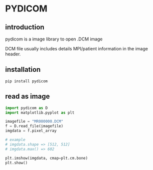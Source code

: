 # PYDICOM

## introduction  

pydicom is a image library to open .DCM image 

DCM file usually includes details MPI/patient information in the image header.  

## installation  

`pip install pydicom`  

## read as image  

```python  
import pydicom as D
import matplotlib.pyplot as plt

imagefile = "MR000000.DCM"
f = D.read_file(imagefile)
imgdata = f.pixel_array

# example
# imgdata.shape => [512, 512] 
# imgdata.max() => 602

plt.imshow(imgdata, cmap=plt.cm.bone)
plt.show()
```  
